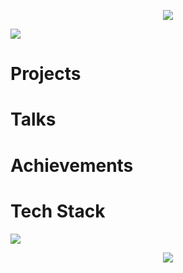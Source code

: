 <p align="center">
  <img src="https://capsule-render.vercel.app/api?type=waving&height=300&color=26bbff&text=ASTRAL%20LABS&fontColor=ffffff"/>
</p>

<img src="https://media.giphy.com/media/v1.Y2lkPTc5MGI3NjExMHM4YTQwdnU4bzlnZG0ydnc0d3hhN3NvbDF6NnV1OGF1eGUxdDY4NyZlcD12MV9naWZzX3NlYXJjaCZjdD1n/ROcSJHrOhhBkc/giphy.gif"/>

<div>
  <h1>Projects</h1>
</div>

<div>
  <h1>Talks</h1>
<!--   <ul>
    <li>
      <a href="">The CORS of Errors</a>
    </li>
    <li>
      <a href="">Ready to React</a>
    </li>
  </ul> -->
</div>

<div>
  <h1>Achievements</h1>
</div>

<div>
  <h1>Tech Stack</h1>
  <img src="https://skillicons.dev/icons?i=js,ts,html,css,react,nextjs,redux,tailwind,nodejs,mongodb,postgres,cloudflare,vite,git)"/>
</div>

<p align="center">
  <img src="https://capsule-render.vercel.app/api?type=waving&height=300&color=26bbff&text=END%20OF%20LINE&fontColor=ffffff&section=footer"/>
</p>
